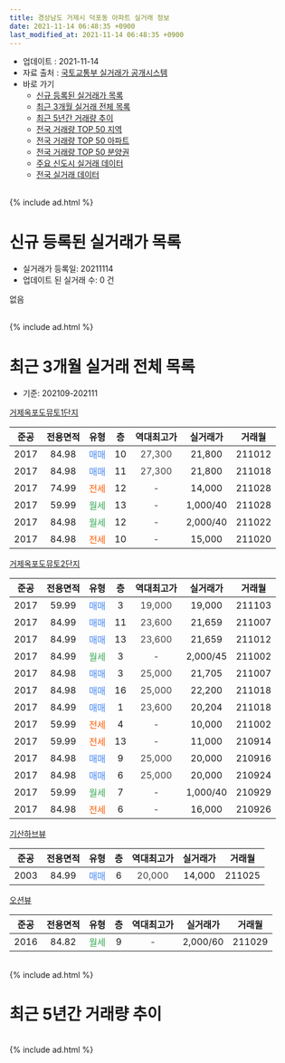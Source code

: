 ```yaml
---
title: 경상남도 거제시 덕포동 아파트 실거래 정보
date: 2021-11-14 06:48:35 +0900
last_modified_at: 2021-11-14 06:48:35 +0900
---
```


* 업데이트 : 2021-11-14
* 자료 출처 : [국토교통부 실거래가 공개시스템](http://rt.molit.go.kr)
* 바로 가기
    * [신규 등록된 실거래가 목록](#신규-등록된-실거래가-목록)
    * [최근 3개월 실거래 전체 목록](#최근-3개월-실거래-전체-목록)
    * [최근 5년간 거래량 추이](#최근-5년간-거래량-추이)
    * [전국 거래량 TOP 50 지역](https://inasie.github.io/apt-trade-info/최근-3개월-전국에서-가장-거래가-많이-발생한-지역)
    * [전국 거래량 TOP 50 아파트](https://inasie.github.io/apt-trade-info/최근-3개월-전국에서-가장-거래가-많이-발생한-아파트)
    * [전국 거래량 TOP 50 분양권](https://inasie.github.io/apt-trade-info/최근-3개월-전국에서-가장-거래가-많이-발생한-분양권)
    * [주요 신도시 실거래 데이터](https://inasie.github.io/apt-trade-info/주요-신도시)
    * [전국 실거래 데이터](https://inasie.github.io/apt-trade-info/전국)
<br>
{% include ad.html %}
<br>

# 신규 등록된 실거래가 목록
* 실거래가 등록일: 20211114
* 업데이트 된 실거래 수: 0 건

없음

<br>
{% include ad.html %}
<br>

# 최근 3개월 실거래 전체 목록
* 기준: 202109-202111


[거제옥포도뮤토1단지](https://search.naver.com/search.naver?query=%EA%B2%BD%EC%83%81%EB%82%A8%EB%8F%84+%EA%B1%B0%EC%A0%9C%EC%8B%9C+%EB%8D%95%ED%8F%AC%EB%8F%99+%EA%B1%B0%EC%A0%9C%EC%98%A5%ED%8F%AC%EB%8F%84%EB%AE%A4%ED%86%A01%EB%8B%A8%EC%A7%80)

|준공|전용면적|유형|층|역대최고가|실거래가|거래월|
|:---:|:---:|:---:|:---:|:---:|:---:|:---:|
|2017|84.98|<span style="color:#4285f3">매매</span>|10|<span style="color:#444444">27,300</span>|21,800|211012|
|2017|84.98|<span style="color:#4285f3">매매</span>|11|<span style="color:#444444">27,300</span>|21,800|211018|
|2017|74.99|<span style="color:#ff5a00">전세</span>|12|<span style="color:#444444">-</span>|14,000|211028|
|2017|59.99|<span style="color:#34a853">월세</span>|13|<span style="color:#444444">-</span>|1,000/40|211028|
|2017|84.98|<span style="color:#34a853">월세</span>|12|<span style="color:#444444">-</span>|2,000/40|211022|
|2017|84.98|<span style="color:#ff5a00">전세</span>|10|<span style="color:#444444">-</span>|15,000|211020|

[거제옥포도뮤토2단지](https://search.naver.com/search.naver?query=%EA%B2%BD%EC%83%81%EB%82%A8%EB%8F%84+%EA%B1%B0%EC%A0%9C%EC%8B%9C+%EB%8D%95%ED%8F%AC%EB%8F%99+%EA%B1%B0%EC%A0%9C%EC%98%A5%ED%8F%AC%EB%8F%84%EB%AE%A4%ED%86%A02%EB%8B%A8%EC%A7%80)

|준공|전용면적|유형|층|역대최고가|실거래가|거래월|
|:---:|:---:|:---:|:---:|:---:|:---:|:---:|
|2017|59.99|<span style="color:#4285f3">매매</span>|3|<span style="color:#444444">19,000</span>|19,000|211103|
|2017|84.99|<span style="color:#4285f3">매매</span>|11|<span style="color:#444444">23,600</span>|21,659|211007|
|2017|84.99|<span style="color:#4285f3">매매</span>|13|<span style="color:#444444">23,600</span>|21,659|211012|
|2017|84.99|<span style="color:#34a853">월세</span>|3|<span style="color:#444444">-</span>|2,000/45|211002|
|2017|84.98|<span style="color:#4285f3">매매</span>|3|<span style="color:#444444">25,000</span>|21,705|211007|
|2017|84.98|<span style="color:#4285f3">매매</span>|16|<span style="color:#444444">25,000</span>|22,200|211018|
|2017|84.99|<span style="color:#4285f3">매매</span>|1|<span style="color:#444444">23,600</span>|20,204|211018|
|2017|59.99|<span style="color:#ff5a00">전세</span>|4|<span style="color:#444444">-</span>|10,000|211002|
|2017|59.99|<span style="color:#ff5a00">전세</span>|13|<span style="color:#444444">-</span>|11,000|210914|
|2017|84.98|<span style="color:#4285f3">매매</span>|9|<span style="color:#444444">25,000</span>|20,000|210916|
|2017|84.98|<span style="color:#4285f3">매매</span>|6|<span style="color:#444444">25,000</span>|20,000|210924|
|2017|59.99|<span style="color:#34a853">월세</span>|7|<span style="color:#444444">-</span>|1,000/40|210929|
|2017|84.98|<span style="color:#ff5a00">전세</span>|6|<span style="color:#444444">-</span>|16,000|210926|

[기산하브뷰](https://search.naver.com/search.naver?query=%EA%B2%BD%EC%83%81%EB%82%A8%EB%8F%84+%EA%B1%B0%EC%A0%9C%EC%8B%9C+%EB%8D%95%ED%8F%AC%EB%8F%99+%EA%B8%B0%EC%82%B0%ED%95%98%EB%B8%8C%EB%B7%B0)

|준공|전용면적|유형|층|역대최고가|실거래가|거래월|
|:---:|:---:|:---:|:---:|:---:|:---:|:---:|
|2003|84.99|<span style="color:#4285f3">매매</span>|6|<span style="color:#444444">20,000</span>|14,000|211025|

[오션뷰](https://search.naver.com/search.naver?query=%EA%B2%BD%EC%83%81%EB%82%A8%EB%8F%84+%EA%B1%B0%EC%A0%9C%EC%8B%9C+%EB%8D%95%ED%8F%AC%EB%8F%99+%EC%98%A4%EC%85%98%EB%B7%B0)

|준공|전용면적|유형|층|역대최고가|실거래가|거래월|
|:---:|:---:|:---:|:---:|:---:|:---:|:---:|
|2016|84.82|<span style="color:#34a853">월세</span>|9|<span style="color:#444444">-</span>|2,000/60|211029|


<br>
{% include ad.html %}
<br>

# 최근 5년간 거래량 추이


<div style="width:100%;">
    <canvas id="deal_progress" height="200"></canvas>
</div>

<script>
new Chart(document.getElementById("deal_progress"), {
    type: 'line',
    data: {
        labels: ['201611','201612','201701','201702','201703','201704','201705','201706','201707','201708','201709','201710','201711','201712','201801','201802','201803','201804','201805','201806','201807','201808','201809','201810','201811','201812','201901','201902','201903','201904','201905','201906','201907','201908','201909','201910','201911','201912','202001','202002','202003','202004','202005','202006','202007','202008','202009','202010','202011','202012','202101','202102','202103','202104','202105','202106','202107','202108','202109','202110','202111'],
        datasets: [{
            label: '매매',
            pointRadius: 1,
            data: [1, 0, 0, 0, 0, 1, 0, 1, 0, 1, 0, 0, 1, 0, 0, 3, 1, 2, 1, 8, 2, 4, 2, 7, 78, 3, 3, 1, 2, 2, 7, 6, 6, 15, 3, 3, 7, 9, 14, 2, 5, 9, 4, 15, 23, 4, 0, 3, 10, 21, 26, 14, 11, 19, 14, 8, 5, 3, 2, 8, 1],
            borderColor: "rgba(255, 201, 14, 1)",
            backgroundColor: "rgba(255, 201, 14, 0.5)",
            fill: false,
            lineTension: 0
        },{
            label: '전월세',
            pointRadius: 1,
            data: [0, 0, 1, 0, 0, 0, 2, 10, 16, 15, 4, 2, 1, 0, 1, 2, 0, 0, 0, 3, 0, 0, 1, 3, 0, 0, 1, 0, 6, 3, 4, 5, 3, 6, 4, 2, 3, 4, 3, 2, 2, 1, 3, 2, 2, 1, 2, 2, 2, 0, 4, 5, 2, 8, 11, 4, 8, 2, 3, 7, 0],
            borderColor: "rgba(0, 141, 185, 1)",
            backgroundColor: "rgba(0, 141, 185, 0.5)",
            fill: false,
            lineTension: 0
        }
        ]
    },
    options: {
        responsive: true,
        title: {
            display: false
        },
        tooltips: {
            mode: 'index',
            intersect: false
        },
        hover: {
            mode: 'nearest',
            intersect: true
        },
        scales: {
            xAxes: [{
                display: true,
                scaleLabel: {
                    display: true,
                    labelString: '년/월'
                }
            }],
            yAxes: [{
                display: true,
                ticks: {
                    suggestedMin: 0,
                },
                scaleLabel: {
                    display: true,
                    labelString: '실거래 수'
                }
            }]
        }
    }
});

</script>


<br>
{% include ad.html %}
<br>

